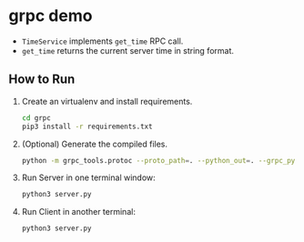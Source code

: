 # grpc demo

* `TimeService` implements `get_time` RPC call.
* `get_time` returns the current server time in string format.

## How to Run

1. Create an virtualenv and install requirements.
    ```bash
    cd grpc
    pip3 install -r requirements.txt
    ```

1. (Optional) Generate the compiled files.
    ```bash
    python -m grpc_tools.protoc --proto_path=. --python_out=. --grpc_python_out=. time.proto
    ```

1. Run Server in one terminal window:
    ```bash
    python3 server.py
    ```

1. Run Client in another terminal:
    ```bash
    python3 server.py
    ```